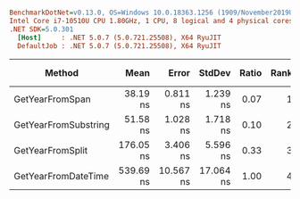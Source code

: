 ``` ini

BenchmarkDotNet=v0.13.0, OS=Windows 10.0.18363.1256 (1909/November2019Update/19H2)
Intel Core i7-10510U CPU 1.80GHz, 1 CPU, 8 logical and 4 physical cores
.NET SDK=5.0.301
  [Host]     : .NET 5.0.7 (5.0.721.25508), X64 RyuJIT
  DefaultJob : .NET 5.0.7 (5.0.721.25508), X64 RyuJIT


```
|               Method |      Mean |     Error |    StdDev | Ratio | Rank |  Gen 0 | Gen 1 | Gen 2 | Allocated |
|--------------------- |----------:|----------:|----------:|------:|-----:|-------:|------:|------:|----------:|
|      GetYearFromSpan |  38.19 ns |  0.811 ns |  1.239 ns |  0.07 |    1 |      - |     - |     - |         - |
| GetYearFromSubstring |  51.58 ns |  1.028 ns |  1.718 ns |  0.10 |    2 | 0.0076 |     - |     - |      32 B |
|     GetYearFromSplit | 176.05 ns |  3.406 ns |  5.596 ns |  0.33 |    3 | 0.0381 |     - |     - |     160 B |
|  GetYearFromDateTime | 539.69 ns | 10.567 ns | 17.064 ns |  1.00 |    4 |      - |     - |     - |         - |
